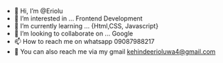 - 👋 Hi, I’m @Eriolu
- 👀 I’m interested in ... Frontend Development
- 🌱 I’m currently learning ... {Html,CSS, Javascript}
- 💞️ I’m looking to collaborate on ... Google
- 📫 How to reach me on whatsapp 09087988217
- 💨 You can also reach me via my gmail kehindeerioluwa4@gmail.com

<!---
Eriolu/Eriolu is a ✨ special ✨ repository because its `README.md` (this file) appears on your GitHub profile.
You can click the Preview link to take a look at your changes.
--->
